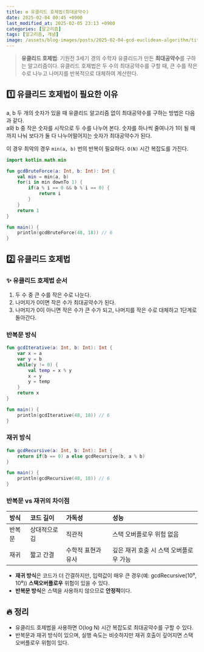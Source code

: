 ```yaml
---
title: ⚙️ 유클리드 호제법(최대공약수)
date: 2025-02-04 00:45 +0900
last_modified_at: 2025-02-05 23:13 +0900
categories: [알고리즘]
tags: [알고리즘, 개념]
image: /assets/blog-images/posts/2025-02-04-gcd-euclidean-algorithm/title.png
---
```


> **유클리드 호제법**: 기원전 3세기 경의 수학자 유클리드가 만든 **최대공약수**를 구하는 알고리즘이다. 유클리드 호제법은 두 수의 최대공약수를 구할 때, 큰 수를 작은 수로 나누고 나머지를 반복적으로 대체하여 계산한다.

## 1️⃣ 유클리드 호제법이 필요한 이유

a, b 두 개의 숫자가 있을 때 유클리드 알고리즘 없이 최대공약수를 구하는 방법은 다음과 같다.  
a와 b 중 작은 숫자를 시작으로 두 수를 나누어 본다. 숫자를 하나씩 줄여나가 1이 될 때까지 나눠 보다가 둘 다 나누어떨어지는 숫자가 최대공약수가 된다.

이 경우 최악의 경우 `min(a, b)` 번의 반복이 필요하다. `O(N)` 시간 복잡도를 가진다.

```kotlin
import kotlin.math.min

fun gcdBruteForce(a: Int, b: Int): Int {
    val min = min(a, b)
    for(i in min downTo 1) {
        if(a % i == 0 && b % i == 0) {
            return i
        }
    }
    return 1
}

fun main() {
    println(gcdBruteForce(48, 18)) // 6
}
```

## 2️⃣ 유클리드 호제법

### ✨ 유클리드 호제법 순서

1. 두 수 중 큰 수를 작은 수로 나눈다.
2. 나머지가 0이면 작은 수가 최대공약수가 된다.
3. 나머지가 0이 아니면 작은 수가 큰 수가 되고, 나머지를 작은 수로 대체하고 1단계로 돌아간다.

### 반복문 방식

```kotlin
fun gcdIterative(a: Int, b: Int): Int {
    var x = a
    var y = b
    while(y != 0) {
        val temp = x % y
        x = y
        y = temp
    }
    return x
}

fun main() {
    println(gcdIterative(48, 18)) // 6
}
```

### 재귀 방식

```kotlin
fun gcdRecursive(a: Int, b: Int): Int {
    return if(b == 0) a else gcdRecursive(b, a % b)
}

fun main() {
    println(gcdRecursive(48, 18)) // 6
}
```

### 반복문 vs 재귀의 차이점

| 방식   | 코드 길이     | 가독성             | 성능                                   |
| :----- | :------------ | :----------------- | :------------------------------------- |
| 반복문 | 상대적으로 김 | 직관적             | 스택 오버플로우 위험 없음              |
| 재귀   | 짧고 간결     | 수학적 표현과 유사 | 깊은 재귀 호출 시 스택 오버플로우 가능 |

- **재귀 방식**은 코드가 더 간결하지만, 입력값이 매우 큰 경우(예: gcdRecursive(10⁹, 10⁸)) **스택오버플로우** 위험이 있을 수 있다.
- **반복문 방식**은 스택을 사용하지 않으므로 **안정적**이다.

## 🔥 정리

- 유클리드 호제법을 사용하면 O(log N) 시간 복잡도로 최대공약수를 구할 수 있다.
- 반복문과 재귀 방식이 있으며, 실행 속도는 비슷하지만 재귀 호출이 깊어지면 스택 오버플로우 위험이 있다.
